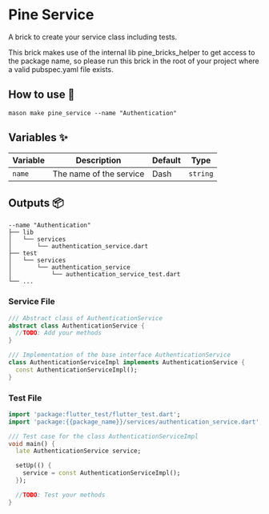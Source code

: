# Pine Service

A brick to create your service class including tests.

This brick makes use of the internal lib pine_bricks_helper to get access to the package name, so please run this brick
in the root of your project where a valid pubspec.yaml file exists.

## How to use 🚀

```
mason make pine_service --name "Authentication"
```

## Variables ✨

| Variable | Description             | Default | Type     |
|----------|-------------------------|---------|----------|
| `name`   | The name of the service | Dash    | `string` |

## Outputs 📦

```
--name "Authentication"
├── lib
│   └── services
│       └── authentication_service.dart
├── test
│   └── services
│       └── authentication_service
│           └── authentication_service_test.dart
└── ...
```

### Service File

```dart
/// Abstract class of AuthenticationService
abstract class AuthenticationService {
  //TODO: Add your methods
}

/// Implementation of the base interface AuthenticationService
class AuthenticationServiceImpl implements AuthenticationService {
  const AuthenticationServiceImpl();
}

```

### Test File

```dart
import 'package:flutter_test/flutter_test.dart';
import 'package:{{package_name}}/services/authentication_service.dart';

/// Test case for the class AuthenticationServiceImpl
void main() {
  late AuthenticationService service;

  setUp(() {
    service = const AuthenticationServiceImpl();
  });

  //TODO: Test your methods
}
```
